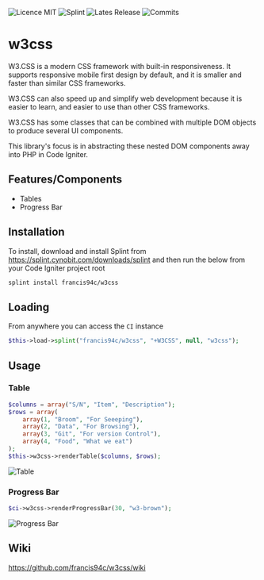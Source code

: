 ![Licence MIT](https://img.shields.io/github/license/francis94c/w3css.svg) ![Splint](https://img.shields.io/badge/splint--ci-francis94c%2Fw3css-orange.svg) ![Lates Release](https://img.shields.io/github/release/francis94c/w3css.svg) ![Commits](https://img.shields.io/github/last-commit/francis94c/w3css.svg)

# w3css #

W3.CSS is a modern CSS framework with built-in responsiveness. It supports responsive mobile first design by default, and it is smaller and faster than similar CSS frameworks.

W3.CSS can also speed up and simplify web development because it is easier to learn, and easier to use than other CSS frameworks.

W3.CSS has some classes that can be combined with multiple DOM objects to produce several UI components.

This library's focus is in abstracting these nested DOM components away into PHP in Code Igniter.

## Features/Components ##

* Tables
* Progress Bar

## Installation ##

To install, download and install Splint from <https://splint.cynobit.com/downloads/splint> and then run the below from your Code Igniter project root

```bash
splint install francis94c/w3css
```

## Loading ##

From anywhere you can access the ```CI``` instance

```php
$this->load->splint("francis94c/w3css", "+W3CSS", null, "w3css");
```

## Usage ##

### Table ###

```php
$columns = array("S/N", "Item", "Description");
$rows = array(
    array(1, "Broom", "For Seeeping"),
    array(2, "Data", "For Browsing"),
    array(3, "Git", "For version Control"),
    array(4, "Food", "What we eat")
);
$this->w3css->renderTable($columns, $rows);
```

![Table](https://res.cloudinary.com/francis94c/image/upload/v1554820791/table.png)

### Progress Bar ###

```php
$ci->w3css->renderProgressBar(30, "w3-brown");
```

![Progress Bar](https://res.cloudinary.com/francis94c/image/upload/v1554822404/progress_bar.png)

## Wiki ##

https://github.com/francis94c/w3css/wiki
